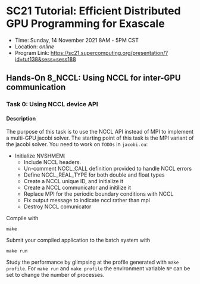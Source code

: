 # SC21 Tutorial: Efficient Distributed GPU Programming for Exascale

-   Time: Sunday, 14 November 2021 8AM - 5PM CST
-   Location: *online*
-   Program Link: https://sc21.supercomputing.org/presentation/?id=tut138&sess=sess188


## Hands-On 8\_NCCL: Using NCCL for inter-GPU communication

### Task 0: Using NCCL device API

#### Description

The purpose of this task is to use the NCCL API instead of MPI to implement a multi-GPU jacobi solver. The starting point of this task is the MPI variant of the jacobi solver. You need to work on `TODOs` in `jacobi.cu`:

- Initialize NVSHMEM:
  - Include NCCL headers.
  - Un-comment NCCL\_CALL definition provided to handle NCCL errors
  - Define NCCL\_REAL\_TYPE for both double and float types
  - Create a NCCL unique ID, and initialize it
  - Create a NCCL communicator and initilize it 
  - Replace MPI for the periodic boundary conditions with NCCL 
  - Fix output message to indicate nccl rather than mpi
  - Destroy NCCL comunicator

Compile with

``` {.bash}
make
```

Submit your compiled application to the batch system with

``` {.bash}
make run
```

Study the performance by glimpsing at the profile generated with
`make profile`. For `make run` and `make profile` the environment variable `NP` can be set to change the number of processes.

